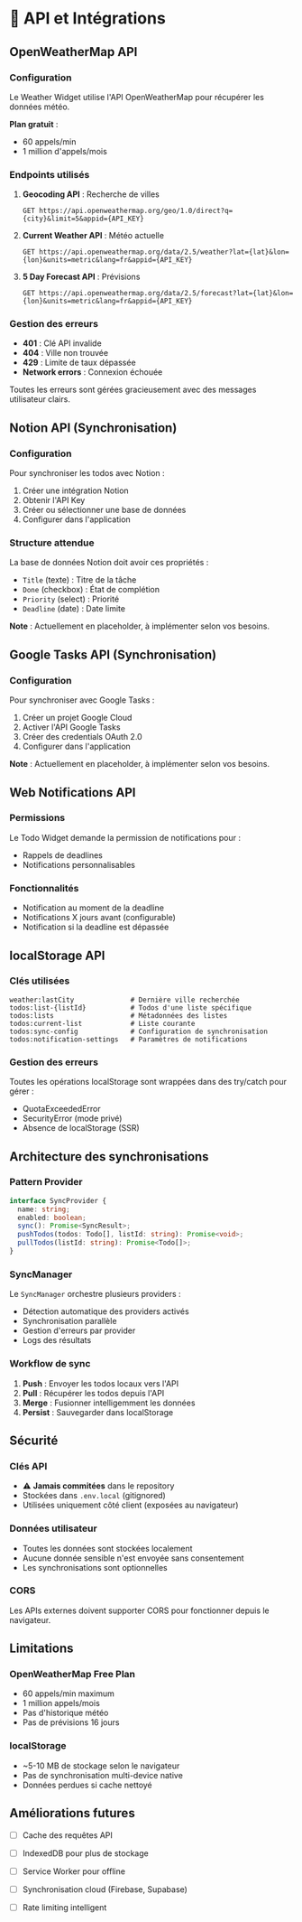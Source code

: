 # 🔌 API et Intégrations

## OpenWeatherMap API

### Configuration

Le Weather Widget utilise l'API OpenWeatherMap pour récupérer les données météo.

**Plan gratuit** : 
- 60 appels/min
- 1 million d'appels/mois

### Endpoints utilisés

1. **Geocoding API** : Recherche de villes
   ```
   GET https://api.openweathermap.org/geo/1.0/direct?q={city}&limit=5&appid={API_KEY}
   ```

2. **Current Weather API** : Météo actuelle
   ```
   GET https://api.openweathermap.org/data/2.5/weather?lat={lat}&lon={lon}&units=metric&lang=fr&appid={API_KEY}
   ```

3. **5 Day Forecast API** : Prévisions
   ```
   GET https://api.openweathermap.org/data/2.5/forecast?lat={lat}&lon={lon}&units=metric&lang=fr&appid={API_KEY}
   ```

### Gestion des erreurs

- **401** : Clé API invalide
- **404** : Ville non trouvée
- **429** : Limite de taux dépassée
- **Network errors** : Connexion échouée

Toutes les erreurs sont gérées gracieusement avec des messages utilisateur clairs.

## Notion API (Synchronisation)

### Configuration

Pour synchroniser les todos avec Notion :

1. Créer une intégration Notion
2. Obtenir l'API Key
3. Créer ou sélectionner une base de données
4. Configurer dans l'application

### Structure attendue

La base de données Notion doit avoir ces propriétés :
- `Title` (texte) : Titre de la tâche
- `Done` (checkbox) : État de complétion
- `Priority` (select) : Priorité
- `Deadline` (date) : Date limite

**Note** : Actuellement en placeholder, à implémenter selon vos besoins.

## Google Tasks API (Synchronisation)

### Configuration

Pour synchroniser avec Google Tasks :

1. Créer un projet Google Cloud
2. Activer l'API Google Tasks
3. Créer des credentials OAuth 2.0
4. Configurer dans l'application

**Note** : Actuellement en placeholder, à implémenter selon vos besoins.

## Web Notifications API

### Permissions

Le Todo Widget demande la permission de notifications pour :
- Rappels de deadlines
- Notifications personnalisables

### Fonctionnalités

- Notification au moment de la deadline
- Notifications X jours avant (configurable)
- Notification si la deadline est dépassée

## localStorage API

### Clés utilisées

```
weather:lastCity              # Dernière ville recherchée
todos:list-{listId}           # Todos d'une liste spécifique
todos:lists                   # Métadonnées des listes
todos:current-list            # Liste courante
todos:sync-config             # Configuration de synchronisation
todos:notification-settings   # Paramètres de notifications
```

### Gestion des erreurs

Toutes les opérations localStorage sont wrappées dans des try/catch pour gérer :
- QuotaExceededError
- SecurityError (mode privé)
- Absence de localStorage (SSR)

## Architecture des synchronisations

### Pattern Provider

```typescript
interface SyncProvider {
  name: string;
  enabled: boolean;
  sync(): Promise<SyncResult>;
  pushTodos(todos: Todo[], listId: string): Promise<void>;
  pullTodos(listId: string): Promise<Todo[]>;
}
```

### SyncManager

Le `SyncManager` orchestre plusieurs providers :
- Détection automatique des providers activés
- Synchronisation parallèle
- Gestion d'erreurs par provider
- Logs des résultats

### Workflow de sync

1. **Push** : Envoyer les todos locaux vers l'API
2. **Pull** : Récupérer les todos depuis l'API
3. **Merge** : Fusionner intelligemment les données
4. **Persist** : Sauvegarder dans localStorage

## Sécurité

### Clés API

- ⚠️ **Jamais commitées** dans le repository
- Stockées dans `.env.local` (gitignored)
- Utilisées uniquement côté client (exposées au navigateur)

### Données utilisateur

- Toutes les données sont stockées localement
- Aucune donnée sensible n'est envoyée sans consentement
- Les synchronisations sont optionnelles

### CORS

Les APIs externes doivent supporter CORS pour fonctionner depuis le navigateur.

## Limitations

### OpenWeatherMap Free Plan

- 60 appels/min maximum
- 1 million appels/mois
- Pas d'historique météo
- Pas de prévisions 16 jours

### localStorage

- ~5-10 MB de stockage selon le navigateur
- Pas de synchronisation multi-device native
- Données perdues si cache nettoyé

## Améliorations futures

- [ ] Cache des requêtes API
- [ ] IndexedDB pour plus de stockage
- [ ] Service Worker pour offline
- [ ] Synchronisation cloud (Firebase, Supabase)
- [ ] Rate limiting intelligent

